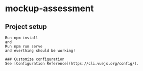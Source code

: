 # mockup-assessment

## Project setup
```
Run npm install
and
Run npm run serve
and everthing should be working!

### Customize configuration
See [Configuration Reference](https://cli.vuejs.org/config/).
